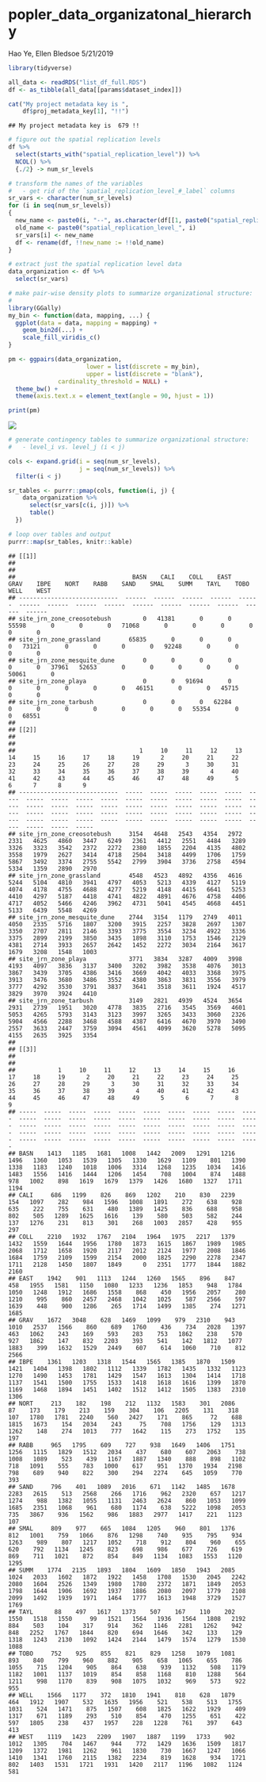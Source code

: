 popler\_data\_organizatonal\_hierarchy
================
Hao Ye, Ellen Bledsoe
5/21/2019

``` r
library(tidyverse)

all_data <- readRDS("list_df_full.RDS")
df <- as_tibble(all_data[[params$dataset_index]])

cat("My project metadata key is ", 
    df$proj_metadata_key[1], "!!")
```

    ## My project metadata key is  679 !!

``` r
# figure out the spatial replication levels
df %>% 
  select(starts_with("spatial_replication_level")) %>%
  NCOL() %>%
  {./2} -> num_sr_levels
```

``` r
# transform the names of the variables
#   - get rid of the `spatial_replication_level_#_label` columns
sr_vars <- character(num_sr_levels)
for (i in seq(num_sr_levels))
{
  new_name <- paste0(i, "--", as.character(df[[1, paste0("spatial_replication_level_", i, "_label")]]))
  old_name <- paste0("spatial_replication_level_", i)
  sr_vars[i] <- new_name
  df <- rename(df, !!new_name := !!old_name)
}
```

``` r
# extract just the spatial replication level data
data_organization <- df %>%
  select(sr_vars)
```

``` r
# make pair-wise density plots to summarize organizational structure:
# 
library(GGally)
my_bin <- function(data, mapping, ...) {
  ggplot(data = data, mapping = mapping) +
    geom_bin2d(...) +
    scale_fill_viridis_c()
}

pm <- ggpairs(data_organization, 
                      lower = list(discrete = my_bin), 
                      upper = list(discrete = "blank"), 
              cardinality_threshold = NULL) + 
  theme_bw() + 
  theme(axis.text.x = element_text(angle = 90, hjust = 1))

print(pm)
```

![](data_report-98_files/figure-markdown_github/unnamed-chunk-5-1.png)

``` r
# generate contingency tables to summarize organizational structure:
#   - level_i vs. level_j (i < j)

cols <- expand.grid(i = seq(num_sr_levels), 
                    j = seq(num_sr_levels)) %>%
  filter(i < j)

sr_tables <- purrr::pmap(cols, function(i, j) {
    data_organization %>%
      select(sr_vars[c(i, j)]) %>%
      table()
  })
```

``` r
# loop over tables and output
purrr::map(sr_tables, knitr::kable)
```

    ## [[1]]
    ## 
    ## 
    ##                                 BASN    CALI    COLL    EAST    GRAV    IBPE    NORT    RABB    SAND    SMAL    SUMM    TAYL    TOBO    WELL    WEST
    ## ----------------------------  ------  ------  ------  ------  ------  ------  ------  ------  ------  ------  ------  ------  ------  ------  ------
    ## site_jrn_zone_creosotebush         0   41381       0       0   55598       0       0       0   71068       0       0       0       0       0       0
    ## site_jrn_zone_grassland        65835       0       0       0       0   73121       0       0       0       0   92248       0       0       0       0
    ## site_jrn_zone_mesquite_dune        0       0       0       0       0       0   37961   52653       0       0       0       0       0   50061       0
    ## site_jrn_zone_playa                0       0   91694       0       0       0       0       0       0   46151       0       0   45715       0       0
    ## site_jrn_zone_tarbush              0       0       0   62284       0       0       0       0       0       0       0   55354       0       0   68551
    ## 
    ## [[2]]
    ## 
    ## 
    ##                                   1     10     11     12     13     14     15     16     17     18     19      2     20     21     22     23     24     25     26     27     28     29      3     30     31     32     33     34     35     36     37     38     39      4     40     41     42     43     44     45     46     47     48     49      5      6      7      8      9
    ## ----------------------------  -----  -----  -----  -----  -----  -----  -----  -----  -----  -----  -----  -----  -----  -----  -----  -----  -----  -----  -----  -----  -----  -----  -----  -----  -----  -----  -----  -----  -----  -----  -----  -----  -----  -----  -----  -----  -----  -----  -----  -----  -----  -----  -----  -----  -----  -----  -----  -----  -----
    ## site_jrn_zone_creosotebush     3154   4648   2543   4354   2972   2331   4625   4860   3447   6249   2361   4412   2551   4484   3289   3326   3323   3542   2372   2272   2380   1855   2204   4135   4802   3558   1979   2627   3414   4718   2504   3418   4499   1706   1759   5867   3492   3374   2755   5542   2799   3904   3736   2758   4594   5334   1359   2890   2970
    ## site_jrn_zone_grassland        4548   4523   4892   4356   4616   5244   5104   4810   3941   4797   4053   5213   4339   4127   5119   4074   4178   4755   4688   4277   5219   4148   4415   6641   5253   4410   4297   5187   4418   4741   4822   4891   4676   4758   4406   4717   4052   5466   4246   3962   4731   5041   4545   4668   4451   5133   6439   5548   4269
    ## site_jrn_zone_mesquite_dune    2744   3154   1179   2749   4011   4050   2335   5716   1807   3200   3915   2257   3828   2697   1307   3350   2707   2811   2146   3393   3775   3554   3234   4922   3336   3375   2899   2199   3850   3435   1898   3110   1753   1546   2129   4381   2714   3933   2657   2642   1452   2272   3034   2164   3617   1679   3208   1548   1003
    ## site_jrn_zone_playa            3771   3834   3287   4009   3998   4193   4097   3836   3137   3400   3202   3982   3538   4076   3013   3867   3439   3705   4386   3416   3669   4042   4033   3368   3975   3913   3476   3680   3486   3552   4380   3863   3831   3556   3979   3777   4292   3530   3791   3837   3641   3518   3611   1924   4517   3829   3970   3924   4410
    ## site_jrn_zone_tarbush          3149   2821   4939   4524   3654   2931   2739   1951   3020   4778   3835   2716   3545   3569   4601   5053   4265   5793   3143   3123   3997   3265   3433   3060   2326   5904   4566   2288   3468   4588   4387   6416   4670   3970   3490   2557   3633   2447   3759   3094   4561   4099   3620   5278   5095   4155   2635   3925   3354
    ## 
    ## [[3]]
    ## 
    ## 
    ##            1     10     11     12     13     14     15     16     17     18     19      2     20     21     22     23     24     25     26     27     28     29      3     30     31     32     33     34     35     36     37     38     39      4     40     41     42     43     44     45     46     47     48     49      5      6      7      8      9
    ## -----  -----  -----  -----  -----  -----  -----  -----  -----  -----  -----  -----  -----  -----  -----  -----  -----  -----  -----  -----  -----  -----  -----  -----  -----  -----  -----  -----  -----  -----  -----  -----  -----  -----  -----  -----  -----  -----  -----  -----  -----  -----  -----  -----  -----  -----  -----  -----  -----  -----
    ## BASN    1413   1185   1681   1008   1442   2009   1291   1216   1496   1360   1053   1539   1305   1330   1629   1109    801   1390   1338   1183   1240   1018   1006   3314   1268   1235   1034   1416   1483   1556   1416   1444   1206   1454    708   1004    874   1488    978   1002    898   1619   1679   1379   1426   1680   1327   1711   1194
    ## CALI     686   1199    826    869   1202    210    830   2239    154   1097    282    984   1596   1008   1891    272    638    928    635    222    755    631    480   1389   1425    836    688    958    802    505   1289   1625   1616    139    580    503    582    244    137   1276    231    813    301    268   1003   2857    428    955    297
    ## COLL    2210   1932   1767   2104   1964   1975   2217   1379   1432   1559   1644   1956   1780   1873   1615   1867   1989   1985   2068   1712   1658   1920   2117   2012   2124   1977   2008   1846   1684   1759   2109   1599   2154   2000   1825   2290   2278   2347   1711   2128   1450   1807   1849      0   2351   1777   1844   1882   2160
    ## EAST    1942    901   1113   1244   1260   1565    896    847    458   1955   1581   1150   1080   1233   1236   1853    948   1784   1050   1248   1912   1686   1558    868    450   1956   2057    280   1210    995    860   2457   2468   1042   1025    587   2566    597   1639    448    900   1286    265   1714   1499   1385    274   1271   1685
    ## GRAV    1672   3048    628   1469   1099    979   2310    943   1010   2537   1566    860    689   1760    436    734   2028   1397    463   1062    243    169    593    283    753   1862    238    570    927   1862    147    832   2203    393    541    142   1812   1077   1883    399   1632   1529   2449    607    614   1060    710    812   2566
    ## IBPE    1361   1203   1318   1544   1565   1385   1870   1509   1421   1404   1398   1802   1112   1339   1782   1435   1332   1123   1270   1490   1453   1781   1429   1547   1613   1304   1414   1718   1137   1541   1500   1755   1533   1418   1618   1616   1399   1870   1169   1468   1894   1451   1402   1512   1412   1505   1383   2310   1306
    ## NORT     213    182    198    212   1132   1583    301   2086     87    173    179    213    159    304    106   2205    131    318    107   1780   1781   2240    560   2427    171    865     72    688   1815   1673    154   2034    243     75    708   1756    129   1313   1262    148    274   1013    777   1642    115    273   1752    135    197
    ## RABB     965   1795    609    727    938   1649   1406   1751   1256   1115   1829   1512   2034    437    680    607   2063    738   1008   1089    523    439   1167   1887   1340    888    898   1102    718   1091    555    783   1000    617    951   1370   1934   2198    798    689    940    822    300    294   2274    645   1059    770    393
    ## SAND     796    401   1089   2016    671   1142   1485   1678   2283   2615    513   2568    266   1716    962   2320    657   1217   1274    988   1382   1055   1131   2463   2624    860   1053   1099   1685   2351   1068    961    680   1174    638   5222   1098   2053    735   3867    936   1562    986   1883   2977   1417    221   1123    107
    ## SMAL     809    977    665   1084   1205    960    801   1376    812   1001    759   1066    876   1298    740    935    795    934   1263    989    807   1217   1052    718    912    804    960    655    620    792   1134   1245    823    698    986    677    726    619    869    711   1021    872    854    849   1134   1083   1553   1120   1295
    ## SUMM    1774   2135   1893   1804   1609   1850   1943   2085   1024   2033   1602   1872   1922   1458   1708   1530   2045   2242   2080   1604   2526   1349   1980   1780   2372   1871   1849   2053   1798   1644   1906   1692   1937   1886   2080   2097   1779   2108   2099   1492   1939   1971   1464   1777   1613   1948   3729   1527   1769
    ## TAYL      88    497   1617   1373    507    167    110    202   1550   1518   1550     99   1521   1564   1936   1564   1808   2192    884    503    104    317    914    362   1146   2281   1262    942    848   2252   1767   1844    820    694   1646    342    133    129   1318   1243   2130   1092   1424   2144   1479   1574   1279   1530   1088
    ## TOBO     752    925    855    821    829   1258   1079   1081    893    840    799    960    882    905    658   1065    655    786   1055    715   1204    905    864    638    939   1132    508   1179   1182   1001   1137   1019    854    858   1168    810   1288    564   1211    998   1170    839    908   1075   1032    969    573    922    955
    ## WELL    1566   1177    372   1810   1941    818    628   1879    464   1912   1907    532   1635   1956    521    538    513   1755   1031    524   1471    875   1507    608   1825   1622   1929    409   1317    671   1189    293    510    854    470   1255    651    422    597   1805    238    437   1957    228   1228    761    397    643    413
    ## WEST    1119   1423   2209   1907   1887   1199   1733    902   1012   1305    704   1467    944    772   1429   1636   1509   1817   1209   1372   1981   1262    961   1830    730   1667   1247   1066   1410   1341   1760   2115   1382   2234    819   1628    934   1721    802   1403   1531   1721   1931   1420   2117   1196   1082   1124    581
